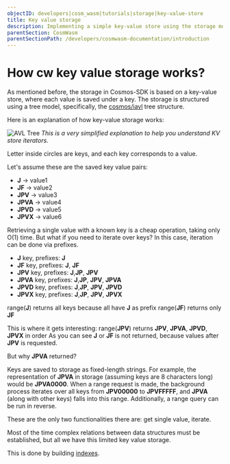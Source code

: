 ```yaml
---
objectID: developers|cosm_wasm|tutorials|storage|key-value-store
title: Key value storage
description: Implementing a simple key-value store using the storage module in CosmWasm
parentSection: CosmWasm
parentSectionPath: /developers/cosmwasm-documentation/introduction
---
```


# How cw key value storage works?

As mentioned before, the storage in Cosmos-SDK is based on a key-value store, where each value is saved under a key. The storage is structured using a tree model, specifically, the <a href="https://github.com/cosmos/iavl" target="_blank">cosmos/iavl</a> tree structure.

Here is an explanation of how key-value storage works:

![AVL Tree](/images/docs/AVL-tree-.png)
*This is a very simplified explanation to help you understand KV store iterators.*

Letter inside circles are keys, and each key corresponds to a value.

Let's assume these are the saved key value pairs:

- **J** -> value1
- **JF** -> value2
- **JPV** -> value3
- **JPVA** -> value4
- **JPVD** -> value5
- **JPVX** -> value6

Retrieving a single value with a known key is a cheap operation, taking only O(1) time. But what if you need to iterate over keys? In this case, iteration can be done via prefixes.

- **J** key, prefixes: **J**
- **JF** key, prefixes: **J**, **JF**
- **JPV** key, prefixes: **J**,**JP**, **JPV**
- **JPVA** key, prefixes: **J**,**JP**, **JPV**, **JPVA**
- **JPVD** key, prefixes: **J**,**JP**, **JPV**, **JPVD**
- **JPVX** key, prefixes: **J**,**JP**, **JPV**, **JPVX**

range(**J**) returns all keys because all have **J** as prefix
range(**JF**) returns only **JF**

This is where it gets interesting:
range(**JPV**) returns **JPV**, **JPVA**, **JPVD**, **JPVX** in order
As you can see **J** or **JF** is not returned, because values after **JPV** is requested.

But why **JPVA** returned?

Keys are saved to storage as fixed-length strings. For example, the representation of **JPVA** in storage (assuming keys are 8 characters long) would be **JPVA0000**. When a range request is made, the background process iterates over all keys from **JPV00000** to **JPVFFFFF**, and **JPVA** (along with other keys) falls into this range. Additionally, a range query can be run in reverse.

These are the only two functionalities there are: get single value, iterate.

Most of the time complex relations between data structures must be established, but all we have this limited key value
storage.

This is done by building [indexes](/developers/cosmwasm-documentation/tutorials/storage/indexes).
